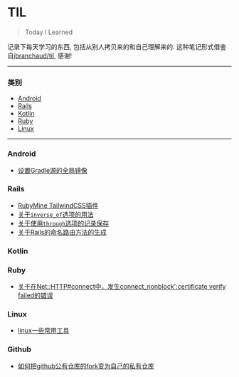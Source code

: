 # TIL

> Today I Learned

记录下每天学习的东西, 包括从别人拷贝来的和自己理解来的.
这种笔记形式借鉴自[jbranchaud/til](https://github.com/jbranchaud/til), 感谢!

---

### 类别

* [Android](#android)
* [Rails](#rails)
* [Kotlin](#kotlin)
* [Ruby](#ruby)
* [Linux](#linux)
---

### Android
- [设置Gradle源的全局镜像](android/gradle-global-mirror.md)

### Rails
- [RubyMine TailwindCSS插件](rails/rubymine-tailwindcss-plugin.md)
- [关于`inverse_of`选项的用法](rails/association-inverseof-option.md)
- [关于使用`through`选项的记录保存](rails/association-through-option.md)
- [关于Rails的命名路由方法的生成](rails/rails-routes-generation.md)

### Kotlin

### Ruby

- [关于在Net::HTTP#connect中，发生connect_nonblock':certificate verify failed的错误](ruby/ssl-certificate-verify-failed.md)

### Linux
- [linux一些常用工具](linux/frequently-used-tools.md)

### Github
- [如何把github公有仓库的fork变为自己的私有仓库](github/howto-make-public-fork-repository-privated.md)